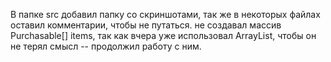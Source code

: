 В папке src добавил папку со скриншотами, так же в некоторых файлах оставил комментарии, чтобы не путаться. не создавал массив Purchasable[] items, так как вчера уже использовал ArrayList, чтобы он не терял смысл -- продолжил работу с ним.
